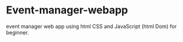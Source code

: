 # Event-manager-webapp
event manager web app using html CSS and JavaScript (html Dom) for beginner.
